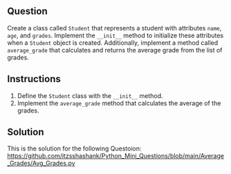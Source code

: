## Question
Create a class called `Student` that represents a student with attributes `name`, `age`, and `grades`. Implement the `__init__` method to initialize these attributes when a `Student` object is created. Additionally, implement a method called `average_grade` that calculates and returns the average grade from the list of grades.

## Instructions
1. Define the `Student` class with the `__init__` method.
2. Implement the `average_grade` method that calculates the average of the grades.

## Solution
This is the solution for the following Questoion: https://github.com/itzsshashank/Python_Mini_Questions/blob/main/Average_Grades/Avg_Grades.py
